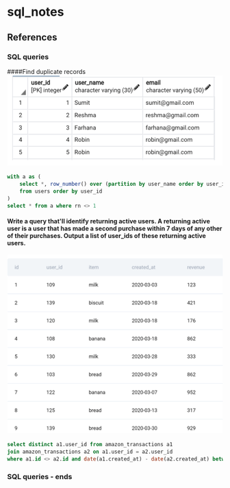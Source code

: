 # sql_notes
## References

### SQL queries
####Find duplicate records
![](images/duplicates.PNG)
```sql
with a as (
	select *, row_number() over (partition by user_name order by user_id) as rn
	from users order by user_id
)
select * from a where rn <> 1
```
#### Write a query that'll identify returning active users. A returning active user is a user that has made a second purchase within 7 days of any other of their purchases. Output a list of user_ids of these returning active users.
![](images/amazon_transactions.PNG)
```sql
select distinct a1.user_id from amazon_transactions a1 
join amazon_transactions a2 on a1.user_id = a2.user_id
where a1.id <> a2.id and date(a1.created_at) - date(a2.created_at) between 0 and 7
```



### SQL queries - ends
